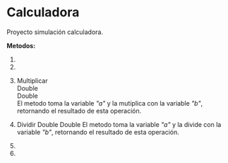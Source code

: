 # Calculadora
Proyecto simulación calculadora.

**Metodos:**

1)

2)

3)  Multiplicar <br />
    Double <br />
    Double <br />
    El metodo toma la variable *"a"* y la mutiplica con la variable *"b"*, retornando el resultado de esta operación.
    
4)  Dividir
    Double
    Double
    El metodo toma la variable *"a"* y la divide con la variable *"b"*, retornando el resultado de esta operación.
   
5)

6)
